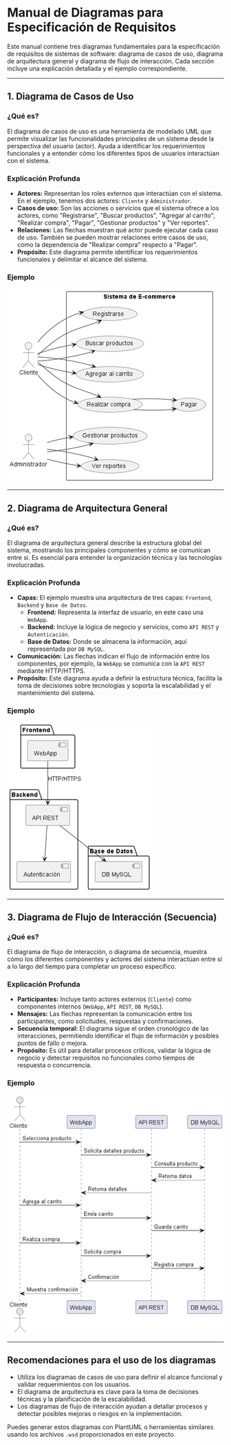 # Manual de Diagramas para Especificación de Requisitos

Este manual contiene tres diagramas fundamentales para la especificación de requisitos de sistemas de software: diagrama de casos de uso, diagrama de arquitectura general y diagrama de flujo de interacción. Cada sección incluye una explicación detallada y el ejemplo correspondiente.

---

## 1. Diagrama de Casos de Uso

### ¿Qué es?
El diagrama de casos de uso es una herramienta de modelado UML que permite visualizar las funcionalidades principales de un sistema desde la perspectiva del usuario (actor). Ayuda a identificar los requerimientos funcionales y a entender cómo los diferentes tipos de usuarios interactúan con el sistema.

### Explicación Profunda
- **Actores:** Representan los roles externos que interactúan con el sistema. En el ejemplo, tenemos dos actores: `Cliente` y `Administrador`.
- **Casos de uso:** Son las acciones o servicios que el sistema ofrece a los actores, como "Registrarse", "Buscar productos", "Agregar al carrito", "Realizar compra", "Pagar", "Gestionar productos" y "Ver reportes".
- **Relaciones:** Las flechas muestran qué actor puede ejecutar cada caso de uso. También se pueden mostrar relaciones entre casos de uso, como la dependencia de "Realizar compra" respecto a "Pagar".
- **Propósito:** Este diagrama permite identificar los requerimientos funcionales y delimitar el alcance del sistema.

### Ejemplo
![Diagrama de Casos de Uso](ejercicio_casos_uso.png)

---

## 2. Diagrama de Arquitectura General

### ¿Qué es?
El diagrama de arquitectura general describe la estructura global del sistema, mostrando los principales componentes y cómo se comunican entre sí. Es esencial para entender la organización técnica y las tecnologías involucradas.

### Explicación Profunda
- **Capas:** El ejemplo muestra una arquitectura de tres capas: `Frontend`, `Backend` y `Base de Datos`.
    - **Frontend:** Representa la interfaz de usuario, en este caso una `WebApp`.
    - **Backend:** Incluye la lógica de negocio y servicios, como `API REST` y `Autenticación`.
    - **Base de Datos:** Donde se almacena la información, aquí representada por `DB MySQL`.
- **Comunicación:** Las flechas indican el flujo de información entre los componentes, por ejemplo, la `WebApp` se comunica con la `API REST` mediante HTTP/HTTPS.
- **Propósito:** Este diagrama ayuda a definir la estructura técnica, facilita la toma de decisiones sobre tecnologías y soporta la escalabilidad y el mantenimiento del sistema.

### Ejemplo
![Diagrama de Arquitectura General](arquitectura_general.png)

---

## 3. Diagrama de Flujo de Interacción (Secuencia)

### ¿Qué es?
El diagrama de flujo de interacción, o diagrama de secuencia, muestra cómo los diferentes componentes y actores del sistema interactúan entre sí a lo largo del tiempo para completar un proceso específico.

### Explicación Profunda
- **Participantes:** Incluye tanto actores externos (`Cliente`) como componentes internos (`WebApp`, `API REST`, `DB MySQL`).
- **Mensajes:** Las flechas representan la comunicación entre los participantes, como solicitudes, respuestas y confirmaciones.
- **Secuencia temporal:** El diagrama sigue el orden cronológico de las interacciones, permitiendo identificar el flujo de información y posibles puntos de fallo o mejora.
- **Propósito:** Es útil para detallar procesos críticos, validar la lógica de negocio y detectar requisitos no funcionales como tiempos de respuesta o concurrencia.

### Ejemplo
![Diagrama de Flujo de Interacción](flujo_interaccion.png)

---

## Recomendaciones para el uso de los diagramas
- Utiliza los diagramas de casos de uso para definir el alcance funcional y validar requerimientos con los usuarios.
- El diagrama de arquitectura es clave para la toma de decisiones técnicas y la planificación de la escalabilidad.
- Los diagramas de flujo de interacción ayudan a detallar procesos y detectar posibles mejoras o riesgos en la implementación.

Puedes generar estos diagramas con PlantUML o herramientas similares usando los archivos `.wsd` proporcionados en este proyecto.
